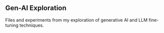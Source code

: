 ## Gen-AI Exploration 

Files and experiments from my exploration of generative AI and LLM fine-tuning techniques.
